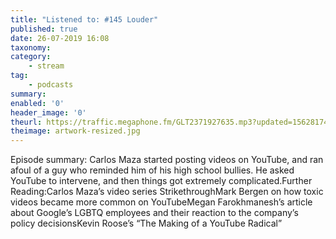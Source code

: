 ```yaml
---
title: "Listened to: #145 Louder"
published: true
date: 26-07-2019 16:08
taxonomy:
category:
	- stream
tag:
	- podcasts
summary:
enabled: '0'
header_image: '0'
theurl: https://traffic.megaphone.fm/GLT2371927635.mp3?updated=1562817401
theimage: artwork-resized.jpg
--- 
```

Episode summary: Carlos Maza started posting videos on YouTube, and ran afoul of a guy who reminded him of his high school bullies. He asked YouTube to intervene, and then things got extremely complicated.Further Reading:Carlos Maza’s video series StrikethroughMark Bergen on how toxic videos became more common on YouTubeMegan Farokhmanesh’s article about Google’s LGBTQ employees and their reaction to the company’s policy decisionsKevin Roose’s “The Making of a YouTube Radical”
